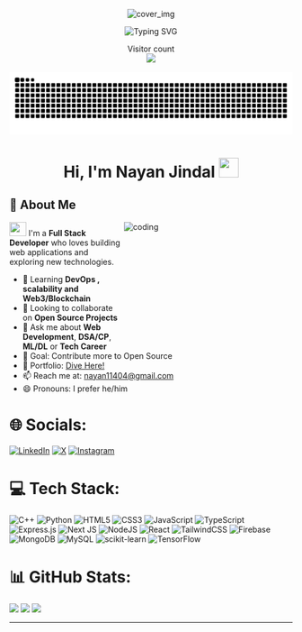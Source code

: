 <p align="center">
  <img src="https://raw.githubusercontent.com/BEPb/BEPb/main/src/header_.png" alt="cover_img"/>
</p>

<div align="center">
  <img src="https://readme-typing-svg.demolab.com?font=Fira+Code&weight=600&size=22&pause=1000&color=2C9ECF&center=true&vCenter=true&random=false&width=435&lines=Full+Stack+Developer;Creative+Problem+Solver;Open+Source+Enthusiast;Building+Digital+Experiences" alt="Typing SVG" />
  
  <p align="center">
    Visitor count<br>
    <img src="https://profile-counter.glitch.me/NASA12345/count.svg" />
  </p>

  <!-- Snake animation -->
  <picture>
    <source media="(prefers-color-scheme: dark)" srcset="https://raw.githubusercontent.com/TusharSachdeva29/TusharSachdeva29/output/github-contribution-grid-snake-dark.svg#gh-dark-mode-only">
    <source media="(prefers-color-scheme: light)" srcset="https://raw.githubusercontent.com/TusharSachdeva29/TusharSachdeva29/output/github-contribution-grid-snake.svg#gh-light-mode-only">
    <img alt="github-snake" src="https://raw.githubusercontent.com/TusharSachdeva29/TusharSachdeva29/output/github-contribution-grid-snake.svg">
  </picture>
</div>

<h1 align="center">
  Hi, I'm Nayan Jindal
  <img src="https://raw.githubusercontent.com/nixin72/nixin72/master/wave.gif" width="35px" height="35px">
</h1>

## 🚀 About Me

<img align="right" alt="coding" width="300" height="200" src="https://user-images.githubusercontent.com/46869388/89207039-b899e600-d5d7-11ea-90d0-c894383d35b4.gif">

<img src="https://media.giphy.com/media/iY8CRBdQXODJSCERIr/giphy.gif" width="30px" height="25px"> I'm a **Full Stack Developer** who loves building web applications and exploring new technologies.

- 🌱 Learning **DevOps , scalability and Web3/Blockchain**
- 👯 Looking to collaborate on **Open Source Projects**
- 💬 Ask me about **Web Development**, **DSA/CP**, **ML/DL** or **Tech Career**
- 🎯 Goal: Contribute more to Open Source
- 💼 Portfolio: <a href="https://nasaa11.vercel.app/">Dive Here!</a>
- 📫 Reach me at: [nayan11404@gmail.com](mailto:nayan11404@gmail.com)
- 😄 Pronouns: I prefer he/him

# 🌐 Socials:
[![LinkedIn](https://img.shields.io/badge/LinkedIn-%230077B5.svg?logo=linkedin&logoColor=white)](https://linkedin.com/in/nayan-jindal) [![X](https://img.shields.io/badge/X-black.svg?logo=X&logoColor=white)](https://x.com/jindal__nayan) [![Instagram](https://img.shields.io/badge/Instagram-%23E4405F.svg?logo=Instagram&logoColor=white)](https://instagram.com/jindal_nayan) 

# 💻 Tech Stack:
![C++](https://img.shields.io/badge/c++-%2300599C.svg?style=for-the-badge&logo=c%2B%2B&logoColor=white) ![Python](https://img.shields.io/badge/python-3670A0?style=for-the-badge&logo=python&logoColor=ffdd54) ![HTML5](https://img.shields.io/badge/html5-%23E34F26.svg?style=for-the-badge&logo=html5&logoColor=white) ![CSS3](https://img.shields.io/badge/css3-%231572B6.svg?style=for-the-badge&logo=css3&logoColor=white) ![JavaScript](https://img.shields.io/badge/javascript-%23323330.svg?style=for-the-badge&logo=javascript&logoColor=%23F7DF1E) ![TypeScript](https://img.shields.io/badge/typescript-%23007ACC.svg?style=for-the-badge&logo=typescript&logoColor=white) ![Express.js](https://img.shields.io/badge/express.js-%23404d59.svg?style=for-the-badge&logo=express&logoColor=%2361DAFB) ![Next JS](https://img.shields.io/badge/Next-black?style=for-the-badge&logo=next.js&logoColor=white) ![NodeJS](https://img.shields.io/badge/node.js-6DA55F?style=for-the-badge&logo=node.js&logoColor=white) ![React](https://img.shields.io/badge/react-%2320232a.svg?style=for-the-badge&logo=react&logoColor=%2361DAFB) ![TailwindCSS](https://img.shields.io/badge/tailwindcss-%2338B2AC.svg?style=for-the-badge&logo=tailwind-css&logoColor=white) ![Firebase](https://img.shields.io/badge/firebase-a08021?style=for-the-badge&logo=firebase&logoColor=ffcd34) ![MongoDB](https://img.shields.io/badge/MongoDB-%234ea94b.svg?style=for-the-badge&logo=mongodb&logoColor=white) ![MySQL](https://img.shields.io/badge/mysql-4479A1.svg?style=for-the-badge&logo=mysql&logoColor=white) ![scikit-learn](https://img.shields.io/badge/scikit--learn-%23F7931E.svg?style=for-the-badge&logo=scikit-learn&logoColor=white) ![TensorFlow](https://img.shields.io/badge/TensorFlow-%23FF6F00.svg?style=for-the-badge&logo=TensorFlow&logoColor=white)
# 📊 GitHub Stats:
![](https://github-readme-stats.vercel.app/api?username=NASA12345&theme=default&hide_border=false&include_all_commits=true&count_private=true)
![](https://github-readme-stats.vercel.app/api/top-langs/?username=NASA12345&theme=default&hide_border=false&include_all_commits=false&count_private=false&layout=compact)
![](https://nirzak-streak-stats.vercel.app/?user=NASA12345&theme=default&hide_border=false)

---
